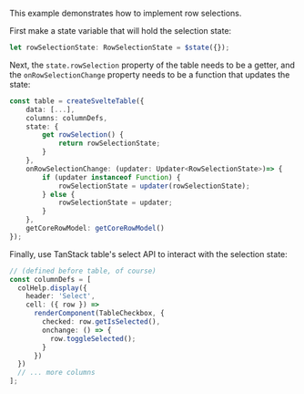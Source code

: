 This example demonstrates how to implement row selections.

First make a state variable that will hold the selection state:

```ts
let rowSelectionState: RowSelectionState = $state({});
```

Next, the `state.rowSelection` property of the table needs to be a getter, and the `onRowSelectionChange` property needs to be a function that updates the state:

```ts
const table = createSvelteTable({
	data: [...],
	columns: columnDefs,
	state: {
		get rowSelection() {
			return rowSelectionState;
		}
	},
	onRowSelectionChange: (updater: Updater<RowSelectionState>)=> {
		if (updater instanceof Function) {
			rowSelectionState = updater(rowSelectionState);
		} else {
			rowSelectionState = updater;
		}
	},
	getCoreRowModel: getCoreRowModel()
});
```

Finally, use TanStack table's select API to interact with the selection state:

```ts
// (defined before table, of course)
const columnDefs = [
  colHelp.display({
    header: 'Select',
    cell: ({ row }) =>
      renderComponent(TableCheckbox, {
        checked: row.getIsSelected(),
        onchange: () => {
          row.toggleSelected();
        }
      })
  })
  // ... more columns
];
```
